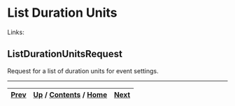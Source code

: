 
# List Duration Units

Links:

## ListDurationUnitsRequest

Request for a list of duration units for event settings.

* * *

[Prev](ch01s06s13s03.md) | [Up](ch01s06.md) / [Contents](index.md) / [Home](../../index.htm)|  [Next](ch01s06s14s02.md)  
---|---|---

